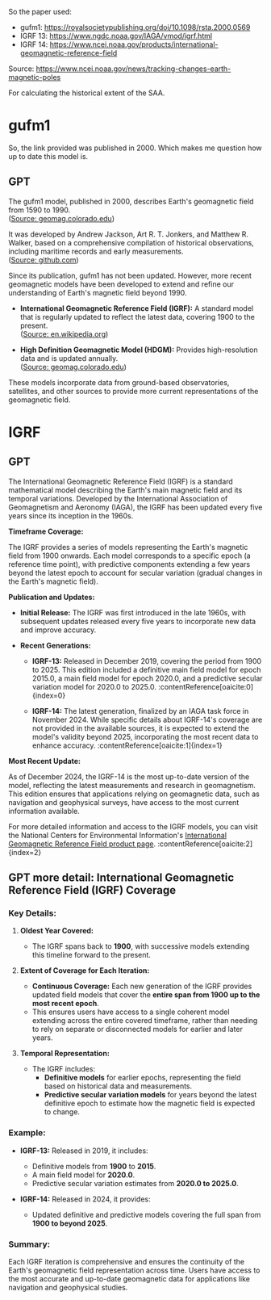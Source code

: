 So the paper used:
- gufm1: https://royalsocietypublishing.org/doi/10.1098/rsta.2000.0569
- IGRF 13: https://www.ngdc.noaa.gov/IAGA/vmod/igrf.html
- IGRF 14: https://www.ncei.noaa.gov/products/international-geomagnetic-reference-field

Source: https://www.ncei.noaa.gov/news/tracking-changes-earth-magnetic-poles

For calculating the historical extent of the SAA.

# gufm1

So, the link provided was published in 2000. Which makes me question how up to date this model is.

## GPT

The gufm1 model, published in 2000, describes Earth's geomagnetic field from 1590 to 1990.  
([Source: geomag.colorado.edu](https://geomag.colorado.edu/gufm1?utm_source=chatgpt.com))

It was developed by Andrew Jackson, Art R. T. Jonkers, and Matthew R. Walker, based on a comprehensive compilation of historical observations, including maritime records and early measurements.  
([Source: github.com](https://github.com/martinrehfeld/gufm1-webservice?utm_source=chatgpt.com))

Since its publication, gufm1 has not been updated. However, more recent geomagnetic models have been developed to extend and refine our understanding of Earth's magnetic field beyond 1990.

- **International Geomagnetic Reference Field (IGRF):** A standard model that is regularly updated to reflect the latest data, covering 1900 to the present.  
  ([Source: en.wikipedia.org](https://en.wikipedia.org/wiki/International_Geomagnetic_Reference_Field?utm_source=chatgpt.com))

- **High Definition Geomagnetic Model (HDGM):** Provides high-resolution data and is updated annually.  
  ([Source: geomag.colorado.edu](https://geomag.colorado.edu/geomagnetic-and-electric-field-models?utm_source=chatgpt.com))

These models incorporate data from ground-based observatories, satellites, and other sources to provide more current representations of the geomagnetic field.

# IGRF

## GPT

The International Geomagnetic Reference Field (IGRF) is a standard mathematical model describing the Earth's main magnetic field and its temporal variations. Developed by the International Association of Geomagnetism and Aeronomy (IAGA), the IGRF has been updated every five years since its inception in the 1960s.

**Timeframe Coverage:**

The IGRF provides a series of models representing the Earth's magnetic field from 1900 onwards. Each model corresponds to a specific epoch (a reference time point), with predictive components extending a few years beyond the latest epoch to account for secular variation (gradual changes in the Earth's magnetic field).

**Publication and Updates:**

- **Initial Release:** The IGRF was first introduced in the late 1960s, with subsequent updates released every five years to incorporate new data and improve accuracy.

- **Recent Generations:**
  - **IGRF-13:** Released in December 2019, covering the period from 1900 to 2025. This edition included a definitive main field model for epoch 2015.0, a main field model for epoch 2020.0, and a predictive secular variation model for 2020.0 to 2025.0. :contentReference[oaicite:0]{index=0}

  - **IGRF-14:** The latest generation, finalized by an IAGA task force in November 2024. While specific details about IGRF-14's coverage are not provided in the available sources, it is expected to extend the model's validity beyond 2025, incorporating the most recent data to enhance accuracy. :contentReference[oaicite:1]{index=1}

**Most Recent Update:**

As of December 2024, the IGRF-14 is the most up-to-date version of the model, reflecting the latest measurements and research in geomagnetism. This edition ensures that applications relying on geomagnetic data, such as navigation and geophysical surveys, have access to the most current information available.

For more detailed information and access to the IGRF models, you can visit the National Centers for Environmental Information's [International Geomagnetic Reference Field product page](https://www.ncei.noaa.gov/products/international-geomagnetic-reference-field). :contentReference[oaicite:2]{index=2}

## GPT more detail: International Geomagnetic Reference Field (IGRF) Coverage

### Key Details:
1. **Oldest Year Covered:**  
   - The IGRF spans back to **1900**, with successive models extending this timeline forward to the present.

2. **Extent of Coverage for Each Iteration:**  
   - **Continuous Coverage:** Each new generation of the IGRF provides updated field models that cover the **entire span from 1900 up to the most recent epoch**.  
   - This ensures users have access to a single coherent model extending across the entire covered timeframe, rather than needing to rely on separate or disconnected models for earlier and later years.

3. **Temporal Representation:**  
   - The IGRF includes:  
     - **Definitive models** for earlier epochs, representing the field based on historical data and measurements.  
     - **Predictive secular variation models** for years beyond the latest definitive epoch to estimate how the magnetic field is expected to change.

### Example:
- **IGRF-13:** Released in 2019, it includes:
  - Definitive models from **1900** to **2015**.
  - A main field model for **2020.0**.
  - Predictive secular variation estimates from **2020.0 to 2025.0**.

- **IGRF-14:** Released in 2024, it provides:
  - Updated definitive and predictive models covering the full span from **1900 to beyond 2025**.

### Summary:
Each IGRF iteration is comprehensive and ensures the continuity of the Earth's geomagnetic field representation across time. Users have access to the most accurate and up-to-date geomagnetic data for applications like navigation and geophysical studies.
